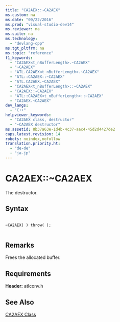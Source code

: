 ```yaml
---
title: "CA2AEX::~CA2AEX"
ms.custom: na
ms.date: "09/22/2016"
ms.prod: "visual-studio-dev14"
ms.reviewer: na
ms.suite: na
ms.technology: 
  - "devlang-cpp"
ms.tgt_pltfrm: na
ms.topic: "reference"
f1_keywords: 
  - "CA2AEX<t_nBufferLength>.~CA2AEX"
  - "~CA2AEX"
  - "ATL.CA2AEX<t_nBufferLength>.~CA2AEX"
  - "ATL::CA2AEX::~CA2AEX"
  - "ATL.CA2AEX.~CA2AEX"
  - "CA2AEX<t_nBufferLength>::~CA2AEX"
  - "CA2AEX::~CA2AEX"
  - "ATL::CA2AEX<t_nBufferLength>::~CA2AEX"
  - "CA2AEX.~CA2AEX"
dev_langs: 
  - "C++"
helpviewer_keywords: 
  - "CA2AEX class, destructor"
  - "~CA2AEX destructor"
ms.assetid: 8b37a63e-1d4b-4c37-aac4-45d2d4427de2
caps.latest.revision: 14
robots: noindex,nofollow
translation.priority.ht: 
  - "de-de"
  - "ja-jp"
---
```

# CA2AEX::~CA2AEX
The destructor.  
  
## Syntax  
  
```  
  
~CA2AEX( ) throw( );  
  
```  
  
## Remarks  
 Frees the allocated buffer.  
  
## Requirements  
 **Header:** atlconv.h  
  
## See Also  
 [CA2AEX Class](../vs140/ca2aex-class.md)